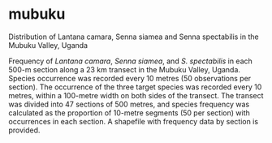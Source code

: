 # mubuku
Distribution of Lantana camara, Senna siamea and Senna spectabilis in the Mubuku Valley, Uganda

Frequency of <i>Lantana camara</i>, <i>Senna siamea</i>, and <i>S. spectabilis</i> in each 500-m section along a 23 km transect in the Mubuku Valley, Uganda. Species occurrence was recorded every 10 metres (50 observations per section). The occurrence of the three target species was recorded every 10 metres, within a 100-metre width on both sides of the transect. The transect was divided into 47 sections of 500 metres, and species frequency was calculated as the proportion of 10-metre segments (50 per section) with occurrences in each section. A shapefile with frequency data by section is provided.


